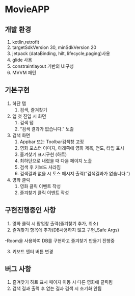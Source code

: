 # MovieAPP


## 개발 환경

1. kotlin,retrofit 
2. targetSdkVersion 30, minSdkVersion 20
3. jetpack (dataBinding, hilt, lifecycle,paging)사용
4. glide 사용 
5. constraintlayout 기반의 UI구성
6. MVVM 패턴

## 기본구현

1. 하단 탭 
    1. 검색, 즐겨찾기 
2. 앱 첫 진입 시 화면 
    1. 검색 탭 
    2. “검색 결과가 없습니다.” 노출 
3. 검색 화면 
    1. Appbar 또는 Toolbar검색창 고정 
    2. 영화 포스터 이미지, 아래쪽에 영화 제목, 연도, 타입 표시 
    3. 즐겨찾기 표시구현 (하트)
    4. 최하단으로 내렸을 때 다음 페이지 노출 
    5. 검색 후 키보드 사라짐 
    6. 검색결과 없을 시 토스 메시지 출력(”검색결과가 없습니다.”)
4. 영화 클릭
    1. 영화 클릭 이벤트 작성 
    2. 즐겨찾기 클릭 이벤트 작성  

## 구현진행중인 사항

1. 영화 클릭 시 팝업창 출력(즐겨찾기 추가, 취소)
2. 즐겨찾기 항목에 추가(DB사용하지 않고 구현_Safe Args)


  -Room을 사용하여 DB를 구현하고 즐겨찾기 만들기 진행중
  
  
3. 키보드 엔터 버튼 변경 

## 버그 사항

1. 즐겨찾기 하트 표시 페이지 이동 시 다른 영화에 클릭됨
2. 검색 결과 출력 후 없는 결과 검색 시 초기화 안됨 
